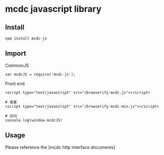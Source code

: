 # mcdc javascript library

## Install

```
npm install mcdc-js
```

## Import

CommonJS

```
var mcdcJS = require('mcdc-js');
```

Front end

```
<script type="text/javascript" src="/browserify-mcdc.js"></script>

# 或者
<script type="text/javascript" src="/browserify-mcdc-min.js"></script>

# 访问
console.log(window.mcdcJS)
```



## Usage

Please reference the [mcdc http interface documents]